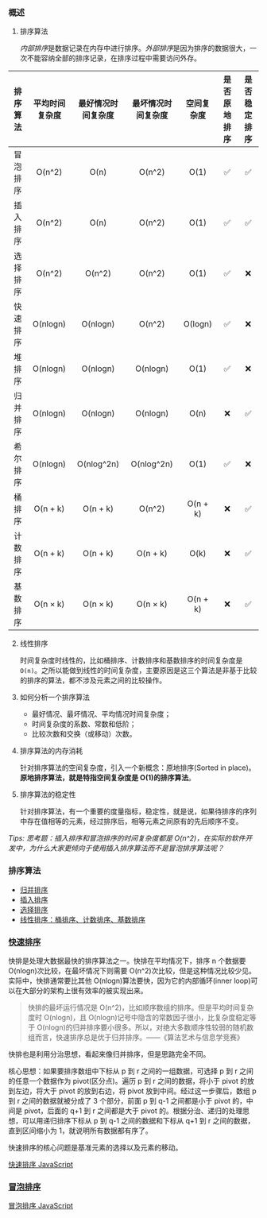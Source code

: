 ### 概述

1. 排序算法

   *内部排序*是数据记录在内存中进行排序。*外部排序*是因为排序的数据很大，一次不能容纳全部的排序记录，在排序过程中需要访问外存。

| 排序算法 | 平均时间复杂度 | 最好情况时间复杂度 | 最坏情况时间复杂度 | 空间复杂度 | 是否原地排序 | 是否稳定排序 |
| :------: | :------------: | :----------------: | :----------------: | :--------: | :----------: | :----------: |
| 冒泡排序 |     O(n^2)     |        O(n)        |       O(n^2)       |    O(1)    |      ✅      |      ✅      |
| 插入排序 |     O(n^2)     |        O(n)        |       O(n^2)       |    O(1)    |      ✅      |      ✅      |
| 选择排序 |     O(n^2)     |       O(n^2)       |       O(n^2)       |    O(1)    |      ✅      |      ❌      |
| 快速排序 |    O(nlogn)    |      O(nlogn)      |       O(n^2)       |  O(logn)   |      ✅      |      ❌      |
|  堆排序  |    O(nlogn)    |      O(nlogn)      |      O(nlogn)      |    O(1)    |      ✅      |      ❌      |
| 归并排序 |    O(nlogn)    |      O(nlogn)      |      O(nlogn)      |    O(n)    |      ❌      |      ✅      |
| 希尔排序 |    O(nlogn)    |     O(nlog^2n)     |     O(nlog^2n)     |    O(1)    |      ✅      |      ❌      |
|  桶排序  |    O(n + k)    |      O(n + k)      |       O(n^2)       |  O(n + k)  |      ❌      |      ✅      |
| 计数排序 |    O(n + k)    |      O(n + k)      |      O(n + k)      |    O(k)    |      ❌      |      ✅      |
| 基数排序 |    O(n × k)    |      O(n × k)      |      O(n × k)      |  O(n + k)  |      ❌      |      ✅      |

2. 线性排序

   时间复杂度时线性的，比如桶排序、计数排序和基数排序的时间复杂度是`O(n)`。之所以能做到线性的时间复杂度，主要原因是这三个算法是非基于比较的排序的算法，都不涉及元素之间的比较操作。

3. 如何分析一个排序算法

   - 最好情况、最坏情况、平均情况时间复杂度；
   - 时间复杂度的系数、常数和低阶；
   - 比较次数和交换（或移动）次数。

4. 排序算法的内存消耗

   针对排序算法的空间复杂度，引入一个新概念：原地排序(Sorted in place)。**原地排序算法，就是特指空间复杂度是 O(1)的排序算法**。

5. 排序算法的稳定性

   针对排序算法，有一个重要的度量指标，稳定性，就是说，如果待排序的序列中存在值相等的元素，经过排序后，相等元素之间原有的先后顺序不变。

_Tips: 思考题：插入排序和冒泡排序的时间复杂度都是 O(n^2)，在实际的软件开发中，为什么大家更倾向于使用插入排序算法而不是冒泡排序算法呢？_

### 排序算法

- [归并排序](/Notes/Sort/MergeSort.md)
- [插入排序](/Notes/Sort/InsertionSort.md)
- [选择排序](/Notes/Sort/SelectionSort.md)
- [线性排序：桶排序、计数排序、基数排序](/Notes/Sort/LinearSort.md)

### [快速排序](/Code/Sort/quickSort.js)

快排是处理大数据最快的排序算法之一。快排在平均情况下，排序 n 个数据要 O(nlogn)次比较，在最坏情况下则需要 O(n^2)次比较，但是这种情况比较少见。实际中，快排通常要比其他 O(nlogn)算法要快，因为它的内部循环(inner loop)可以在大部分的架构上很有效率的被实现出来。

> 快排的最坏运行情况是 O(n^2)，比如顺序数组的排序。但是平均时间复杂度时 O(nlogn)，且 O(nlogn)记号中隐含的常数因子很小，比复杂度稳定等于 O(nlogn)的归并排序要小很多。所以，对绝大多数顺序性较弱的随机数组而言，快速排序总是优于归并排序。——《算法艺术与信息学竞赛》

快排也是利用分治思想，看起来像归并排序，但是思路完全不同。

核心思想：如果要排序数组中下标从 p 到 r 之间的一组数据，可选择 p 到 r 之间的任意一个数据作为 pivot(区分点)。遍历 p 到 r 之间的数据，将小于 pivot 的放到左边，将大于 pivot 的放到右边，将 pivot 放到中间。经过这一步骤后，数组 p 到 r 之间的数据就被分成了 3 个部分，前面 p 到 q-1 之间都是小于 pivot 的，中间是 pivot，后面的 q+1 到 r 之间都是大于 pivot 的。根据分治、递归的处理思想，可以用递归排序下标从 p 到 q-1 之间的数据和下标从 q+1 到 r 之间的数据，直到区间缩小为 1，就说明所有数据都有序了。

快速排序的核心问题是基准元素的选择以及元素的移动。

[快速排序 JavaScript](/Code/Sort/quickSort.js)

### [冒泡排序](/Code/Sort/bubbleSort.js)

[冒泡排序 JavaScript](/Code/Sort/bubbleSort.js)
